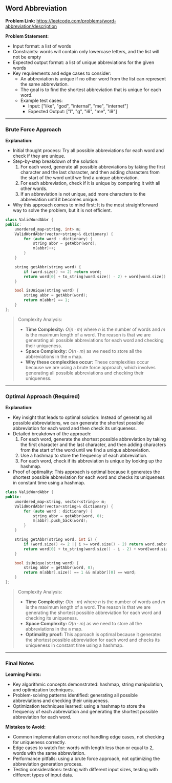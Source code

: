 ## Word Abbreviation
**Problem Link:** https://leetcode.com/problems/word-abbreviation/description

**Problem Statement:**
- Input format: a list of words
- Constraints: words will contain only lowercase letters, and the list will not be empty
- Expected output format: a list of unique abbreviations for the given words
- Key requirements and edge cases to consider: 
  - An abbreviation is unique if no other word from the list can represent the same abbreviation.
  - The goal is to find the shortest abbreviation that is unique for each word.
  - Example test cases: 
    - Input: ["like", "god", "internal", "me", "internet"]
    - Expected Output: ["l", "g", "i6", "me", "i9"]

---

### Brute Force Approach
**Explanation:**
- Initial thought process: Try all possible abbreviations for each word and check if they are unique.
- Step-by-step breakdown of the solution:
  1. For each word, generate all possible abbreviations by taking the first character and the last character, and then adding characters from the start of the word until we find a unique abbreviation.
  2. For each abbreviation, check if it is unique by comparing it with all other words.
  3. If an abbreviation is not unique, add more characters to the abbreviation until it becomes unique.
- Why this approach comes to mind first: It is the most straightforward way to solve the problem, but it is not efficient.

```cpp
class ValidWordAbbr {
public:
    unordered_map<string, int> m;
    ValidWordAbbr(vector<string>& dictionary) {
        for (auto word : dictionary) {
            string abbr = getAbbr(word);
            m[abbr]++;
        }
    }

    string getAbbr(string word) {
        if (word.size() <= 2) return word;
        return word[0] + to_string(word.size() - 2) + word[word.size() - 1];
    }

    bool isUnique(string word) {
        string abbr = getAbbr(word);
        return m[abbr] == 1;
    }
};
```

> Complexity Analysis:
> - **Time Complexity:** $O(n \cdot m)$ where $n$ is the number of words and $m$ is the maximum length of a word. The reason is that we are generating all possible abbreviations for each word and checking their uniqueness.
> - **Space Complexity:** $O(n \cdot m)$ as we need to store all the abbreviations in the `m` map.
> - **Why these complexities occur:** These complexities occur because we are using a brute force approach, which involves generating all possible abbreviations and checking their uniqueness.

---

### Optimal Approach (Required)
**Explanation:**
- Key insight that leads to optimal solution: Instead of generating all possible abbreviations, we can generate the shortest possible abbreviation for each word and then check its uniqueness.
- Detailed breakdown of the approach:
  1. For each word, generate the shortest possible abbreviation by taking the first character and the last character, and then adding characters from the start of the word until we find a unique abbreviation.
  2. Use a hashmap to store the frequency of each abbreviation.
  3. For each word, check if its abbreviation is unique by looking up the hashmap.
- Proof of optimality: This approach is optimal because it generates the shortest possible abbreviation for each word and checks its uniqueness in constant time using a hashmap.

```cpp
class ValidWordAbbr {
public:
    unordered_map<string, vector<string>> m;
    ValidWordAbbr(vector<string>& dictionary) {
        for (auto word : dictionary) {
            string abbr = getAbbr(word, 0);
            m[abbr].push_back(word);
        }
    }

    string getAbbr(string word, int i) {
        if (word.size() <= 2 || i >= word.size() - 2) return word.substr(0, i + 1) + word.substr(word.size() - 1);
        return word[0] + to_string(word.size() - i - 2) + word[word.size() - 1];
    }

    bool isUnique(string word) {
        string abbr = getAbbr(word, 0);
        return m[abbr].size() == 1 && m[abbr][0] == word;
    }
};
```

> Complexity Analysis:
> - **Time Complexity:** $O(n \cdot m)$ where $n$ is the number of words and $m$ is the maximum length of a word. The reason is that we are generating the shortest possible abbreviation for each word and checking its uniqueness.
> - **Space Complexity:** $O(n \cdot m)$ as we need to store all the abbreviations in the `m` map.
> - **Optimality proof:** This approach is optimal because it generates the shortest possible abbreviation for each word and checks its uniqueness in constant time using a hashmap.

---

### Final Notes

**Learning Points:**
- Key algorithmic concepts demonstrated: hashmap, string manipulation, and optimization techniques.
- Problem-solving patterns identified: generating all possible abbreviations and checking their uniqueness.
- Optimization techniques learned: using a hashmap to store the frequency of each abbreviation and generating the shortest possible abbreviation for each word.

**Mistakes to Avoid:**
- Common implementation errors: not handling edge cases, not checking for uniqueness correctly.
- Edge cases to watch for: words with length less than or equal to 2, words with the same abbreviation.
- Performance pitfalls: using a brute force approach, not optimizing the abbreviation generation process.
- Testing considerations: testing with different input sizes, testing with different types of input data.